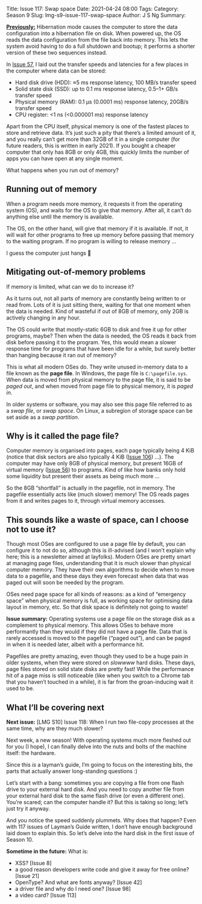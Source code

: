 Title: Issue 117: Swap space
Date: 2021-04-24 08:00
Tags: 
Category: Season 9
Slug: lmg-s9-issue-117-swap-space
Author: J S Ng
Summary: 

[**Previously:**](https://buttondown.email/laymansguide/archive/) Hibernation mode causes the computer to store the data configuration into a hibernation file on disk. When powered up, the OS reads the data configuration from the file back into memory. This lets the system avoid having to do a full shutdown and bootup; it performs a shorter version of these two sequences instead.

In [Issue 57]({filename}/season5/issue057/issue057.md), I laid out the transfer speeds and latencies for a few places in the computer where data can be stored:

- Hard disk drive (HDD): ≈5 ms response latency, 100 MB/s transfer speed
- Solid state disk (SSD): up to 0.1 ms response latency, 0.5–1+ GB/s transfer speed
- Physical memory (RAM): 0.1 µs (0.0001 ms) response latency, 20GB/s transfer speed
- CPU register: <1 ns (<0.000001 ms) response latency

Apart from the CPU itself, physical memory is one of the fastest places to store and retrieve data. It’s just such a pity that there’s a limited amount of it, and you really can’t get more than 32GB of it in a single computer (for future readers, this is written in early 2021). If you bought a cheaper computer that only has 8GB or only 4GB, this quickly limits the number of apps you can have open at any single moment.

What happens when you run out of memory?

## Running out of memory

When a program needs more memory, it requests it from the operating system (OS), and waits for the OS to give that memory. After all, it can’t do anything else until the memory is available.

The OS, on the other hand, will give that memory if it is available. If not, it will wait for other programs to free up memory before passing that memory to the waiting program. If no program is willing to release memory …

I guess the computer just hangs 🤷

## Mitigating out-of-memory problems

If memory is limited, what can we do to increase it?

As it turns out, not all parts of memory are constantly being written to or read from. Lots of it is just sitting there, waiting for that one moment when the data is needed. Kind of wasteful if out of 8GB of memory, only 2GB is actively changing in any hour.

The OS could write that mostly-static 6GB to disk and free it up for other programs, maybe? Then when the data is needed, the OS reads it back from disk before passing it to the program. Yes, this would mean a slower response time for programs that have been idle for a while, but surely better than hanging because it ran out of memory?

This is what all modern OSes do. They write unused in-memory data to a file known as the **page file**. In Windows, the page file is `C:\pagefile.sys`. When data is moved from physical memory to the page file, it is said to be *paged out*, and when moved from page file to physical memory, it is *paged in*.

In older systems or software, you may also see this page file referred to as a *swap file*, or *swap space*. On Linux, a subregion of storage space can be set aside as a *swap partition*.

## Why is it called the page file?

Computer memory is organised into pages, each page typically being 4 KiB (notice that disk sectors are also typically 4 KiB ([Issue 106]({filename}/season9/issue106/issue106.md)) …). The computer may have only 8GB of physical memory, but present 16GB of virtual memory ([Issue 56]({filename}/season5/issue056/issue056.md)) to programs. Kind of like how banks only hold some liquidity but present their assets as being much more …

So the 8GB “shortfall” is actually in the pagefile, not in memory. The pagefile essentially acts like (much slower) memory! The OS reads pages from it and writes pages to it, through virtual memory accesses.

## This sounds like a waste of space, can I choose not to use it?

Though most OSes are configured to use a page file by default, you can configure it to not do so, although this is ill-advised (and I won’t explain why here; this is a newsletter aimed at layfolks). Modern OSes are pretty smart at managing page files, understanding that it is much slower than physical computer memory. They have their own algorithms to decide when to move data to a pagefile, and these days they even forecast when data that was paged out will soon be needed by the program.

OSes need page space for all kinds of reasons: as a kind of “emergency space” when physical memory is full, as working space for optimising data layout in memory, etc. So that disk space is definitely not going to waste!

**Issue summary:** Operating systems use a page file on the storage disk as a complement to physical memory. This allows OSes to behave more performantly than they would if they did not have a page file. Data that is rarely accessed is moved to the pagefile (“paged out”), and can be paged in when it is needed later, albeit with a performance hit.

Pagefiles are pretty amazing, even though they used to be a huge pain in older systems, when they were stored on *slowwww* hard disks. These days, page files stored on solid state disks are pretty fast! While the performance hit of a page miss is still noticeable (like when you switch to a Chrome tab that you haven’t touched in a while), it is far from the groan-inducing wait it used to be.

## What I’ll be covering next

**Next issue:** [LMG S10] Issue 118: When I run two file-copy processes at the same time, why are they much slower?

Next week, a new season! With operating systems much more fleshed out for you (I hope), I can finally delve into the nuts and bolts of the machine itself: the hardware.

Since this *is* a layman’s guide, I’m going to focus on the interesting bits, the parts that actually answer long-standing questions :)

Let’s start with a bang: sometimes you are copying a file from one flash drive to your external hard disk. And you need to copy another file from your external hard disk to the same flash drive (or even a different one). You’re scared; can the computer handle it? But this is taking so long; let’s just try it anyway.

And you notice the speed suddenly plummets. Why does that happen? Even with 117 issues of Layman’s Guide written, I don’t have enough background laid down to explain this. So let’s delve into the hard disk in the first issue of Season 10.

**Sometime in the future:** What is:

- XSS? [Issue 8]
- a good reason developers write code and give it away for free online? [Issue 21]
- OpenType? And what are fonts anyway? [Issue 42]
- a driver file and why do I need one? [Issue 98]
- a video card? [Issue 113]
